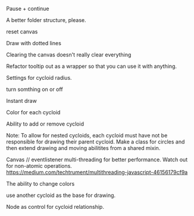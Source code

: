 Pause + continue

A better folder structure, please.

reset canvas

Draw with dotted lines

Clearing the canvas doesn't really clear everything

Refactor tooltip out as a wrapper so that you can use it with anything.

Settings for cycloid radius.

turn somthing on or off

Instant draw

Color for each cycloid

Ability to add or remove cycloid

Note: To allow for nested cycloids, each cycloid must have not be responsible for drawing their parent cycloid. Make a class for circles and then extend drawing and moving abilitites from a shared mixin.

Canvas // eventlistener multi-threading for better performance. Watch out for non-atomic operations.
https://medium.com/techtrument/multithreading-javascript-46156179cf9a

The ability to change colors

use another cycloid as the base for drawing.

Node as control for cycloid relationship.
